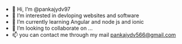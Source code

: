 - 👋 Hi, I’m @pankajydv97
- 👀 I’m interested in devloping websites and software
- 🌱 I’m currently learning Angular and node js and ionic 
- 💞️ I’m looking to collaborate on ...
- 📫 you can contact me through my mail pankajydv566@gmail.com

<!---
pankajydv97/pankajydv97 is a ✨ special ✨ repository because its `README.md` (this file) appears on your GitHub profile.
You can click the Preview link to take a look at your changes.
--->
